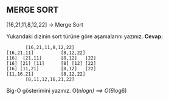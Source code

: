 ## MERGE SORT

[16,21,11,8,12,22] -> Merge Sort

Yukarıdaki dizinin sort türüne göre aşamalarını yazınız.
**Cevap:**
```
       [16,21,11,8,12,22]
[16,21,11]          [8,12,22]
[16]  [21,11]       [8,12]   [22]
[16] [21] [11]      [8] [12] [22]
[16] [11,21]        [8,12]   [22]
[11,16,21]          [8,12,22]
       [8,11,12,16,21,22]
```


Big-O gösterimini yazınız.
O(n*logn) ==> O(6*log6)